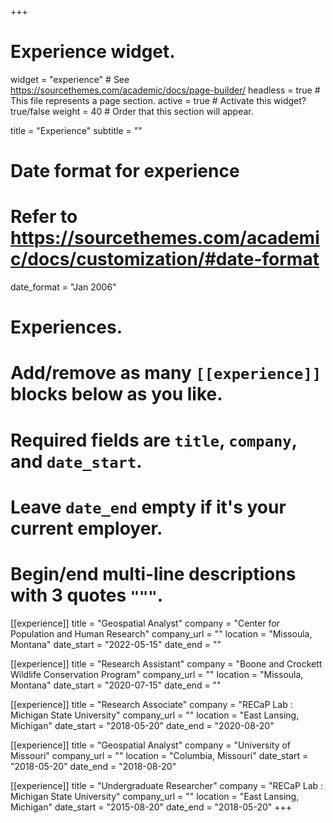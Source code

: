 +++
# Experience widget.
widget = "experience"  # See https://sourcethemes.com/academic/docs/page-builder/
headless = true  # This file represents a page section.
active = true  # Activate this widget? true/false
weight = 40  # Order that this section will appear.

title = "Experience"
subtitle = ""

# Date format for experience
#   Refer to https://sourcethemes.com/academic/docs/customization/#date-format
date_format = "Jan 2006"

# Experiences.
#   Add/remove as many `[[experience]]` blocks below as you like.
#   Required fields are `title`, `company`, and `date_start`.
#   Leave `date_end` empty if it's your current employer.
#   Begin/end multi-line descriptions with 3 quotes `"""`.

[[experience]]
  title = "Geospatial Analyst"
  company = "Center for Population and Human Research"
  company_url = ""
  location = "Missoula, Montana"
  date_start = "2022-05-15"
  date_end = ""
  
[[experience]]
  title = "Research Assistant"
  company = "Boone and Crockett Wildlife Conservation Program"
  company_url = ""
  location = "Missoula, Montana"
  date_start = "2020-07-15"
  date_end = ""

[[experience]]
  title = "Research Associate"
  company = "RECaP Lab : Michigan State University"
  company_url = ""
  location = "East Lansing, Michigan"
  date_start = "2018-05-20"
  date_end = "2020-08-20"

[[experience]]
  title = "Geospatial Analyst"
  company = "University of Missouri"
  company_url = ""
  location = "Columbia, Missouri"
  date_start = "2018-05-20"
  date_end = "2018-08-20"
  
[[experience]]
  title = "Undergraduate Researcher"
  company = "RECaP Lab : Michigan State University"
  company_url = ""
  location = "East Lansing, Michigan"
  date_start = "2015-08-20"
  date_end = "2018-05-20"
+++

